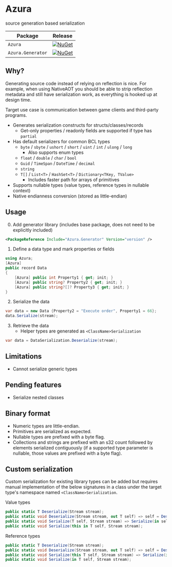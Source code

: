 # Azura
 source generation based serialization

| Package                | Release |
|------------------------|---------|
| `Azura`           | [![NuGet](https://img.shields.io/nuget/v/Azura.svg)](https://www.nuget.org/packages/Azura/)|
| `Azura.Generator` | [![NuGet](https://img.shields.io/nuget/v/Azura.Generator.svg)](https://www.nuget.org/packages/Azura.Generator/) |

## Why?

Generating source code instead of relying on reflection is nice. For example,
when using NativeAOT you should be able to strip reflection metadata and
still have serialization work, as everything is hooked up at design time.

Target use case is communication between game clients and third-party programs.

* Generates serialization constructs for structs/classes/records
  - Get-only properties / readonly fields are supported if type has `partial`
* Has default serializers for common BCL types
  - `byte` / `sbyte` / `ushort` / `short` / `uint` / `int` / `ulong` / `long`
    - Also supports enum types
  - `float` / `double` / `char` / `bool`
  - `Guid` / `TimeSpan` / `DateTime` / `decimal`
  - `string`
  - `T[]` / `List<T>` / `HashSet<T>` / `Dictionary<TKey, TValue>`
    - Includes faster path for arrays of primitives
* Supports nullable types (value types, reference types in nullable context)
* Native endianness conversion (stored as little-endian)

## Usage

0. Add generator library (includes base package, does not need to be explicitly included)

```xml
<PackageReference Include="Azura.Generator" Version="version" />
```

1. Define a data type and mark properties or fields

```csharp
using Azura;
[Azura]
public record Data
{
    [Azura] public int Property1 { get; init; }
    [Azura] public string? Property2 { get; init; }
    [Azura] public string?[]? Property3 { get; init; }
}
```

2. Serialize the data

```csharp
var data = new Data {Property2 = "Execute order", Property1 = 66};
data.Serialize(stream);
```

3. Retrieve the data
   - Helper types are generated as `<ClassName>Serialization`

```csharp
var data = DataSerialization.Deserialize(stream);
```

## Limitations

* Cannot serialize generic types

## Pending features

* Serialize nested classes

## Binary format

* Numeric types are little-endian.
* Primitives are serialized as expected.
* Nullable types are prefixed with a byte flag.
* Collections and strings are prefixed with an s32 count followed by
  elements serialized contiguously (if a supported type parameter is
  nullable, those values are prefixed with a byte flag).

## Custom serialization

Custom serialization for existing library types can be added but requires
manual implementation of the below signatures in a class under the target
type's namespace named `<ClassName>Serialization`.

Value types

```csharp
public static T Deserialize(Stream stream);
public static void Deserialize(Stream stream, out T self) => self = Deserialize(stream);
public static void Serialize(T self, Stream stream) => Serialize(in self, stream);
public static void Serialize(this in T self, Stream stream);
```

Reference types

```csharp
public static T Deserialize(Stream stream);
public static void Deserialize(Stream stream, out T self) => self = Deserialize(stream);
public static void Serialize(this T self, Stream stream) => Serialize(in self, stream);
public static void Serialize(in T self, Stream stream);
```
